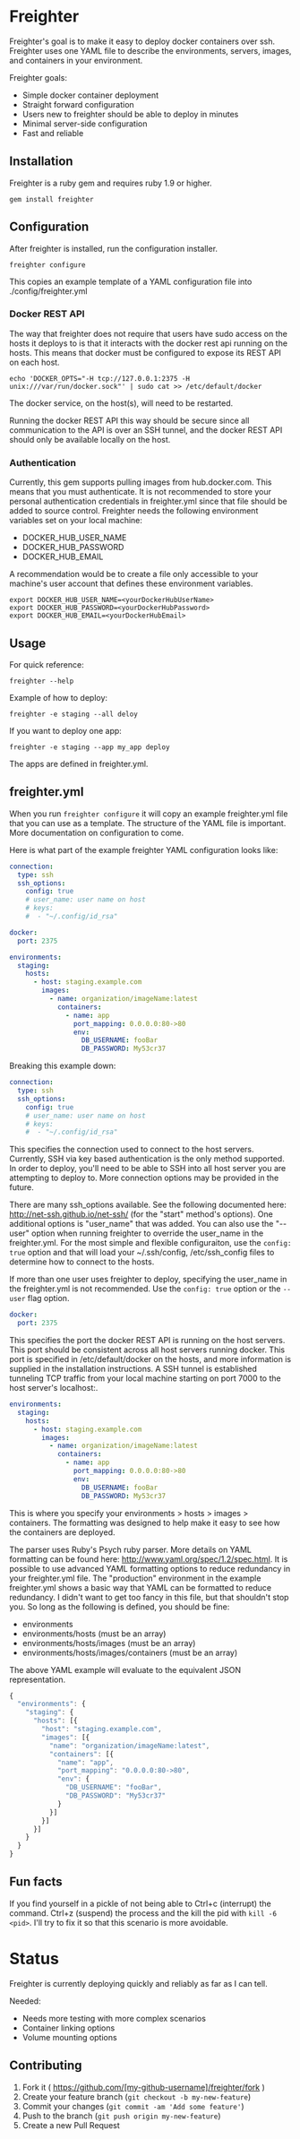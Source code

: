 # Freighter

Freighter's goal is to make it easy to deploy docker containers over ssh. Freighter uses one YAML file to describe the environments, servers, images, and containers in your environment.

Freighter goals:
* Simple docker container deployment
* Straight forward configuration
* Users new to freighter should be able to deploy in minutes
* Minimal server-side configuration
* Fast and reliable

## Installation
Freighter is a ruby gem and requires ruby 1.9 or higher.

    gem install freighter

## Configuration

After freighter is installed, run the configuration installer.
```
freighter configure
```
This copies an example template of a YAML configuration file into ./config/freighter.yml

### Docker REST API

The way that freighter does not require that users have sudo access on the hosts it deploys to is that it interacts with the docker rest api running on the hosts. This means that docker must be configured to expose its REST API on each host.

```
echo 'DOCKER_OPTS="-H tcp://127.0.0.1:2375 -H unix:///var/run/docker.sock"' | sudo cat >> /etc/default/docker
```

The docker service, on the host(s), will need to be restarted.

Running the docker REST API this way should be secure since all communication to the API is over an SSH tunnel, and the docker REST API should only be available locally on the host.

### Authentication

Currently, this gem supports pulling images from hub.docker.com. This means that you must authenticate. 
It is not recommended to store your personal authentication credentials in freighter.yml since that file 
should be added to source control. Freighter needs the following environment variables set on your local machine:

* DOCKER_HUB_USER_NAME
* DOCKER_HUB_PASSWORD
* DOCKER_HUB_EMAIL

A recommendation would be to create a file only accessible to your machine's user account that defines these environment variables.

```shell
export DOCKER_HUB_USER_NAME=<yourDockerHubUserName>
export DOCKER_HUB_PASSWORD=<yourDockerHubPassword>
export DOCKER_HUB_EMAIL=<yourDockerHubEmail>
```

## Usage

For quick reference:
```
freighter --help
```

Example of how to deploy:
```
freighter -e staging --all deloy
```

If you want to deploy one app:
```
freighter -e staging --app my_app deploy
```

The apps are defined in freighter.yml.

## freighter.yml

When you run `freighter configure` it will copy an example freighter.yml file that you can use as a template. The structure of the YAML file is important. More documentation on configuration to come.

Here is what part of the example freighter YAML configuration looks like:
```YAML
connection:
  type: ssh
  ssh_options:
    config: true
    # user_name: user name on host
    # keys:
    #  - "~/.config/id_rsa"

docker:
  port: 2375

environments:
  staging:
    hosts:
      - host: staging.example.com
        images:
          - name: organization/imageName:latest
            containers:
              - name: app
                port_mapping: 0.0.0.0:80->80
                env:
                  DB_USERNAME: fooBar
                  DB_PASSWORD: My53cr37
```
Breaking this example down:

```YAML
connection:
  type: ssh
  ssh_options:
    config: true
    # user_name: user name on host
    # keys:
    #  - "~/.config/id_rsa"
```
This specifies the connection used to connect to the host servers. Currently, SSH via key based authentication is the only method supported. In order to deploy, you'll need to be able to SSH into all host server you are attempting to deploy to. More connection options may be provided in the future.

There are many ssh_options available. See the following documented here: http://net-ssh.github.io/net-ssh/ (for the "start" method's options). One additional options is "user_name" that was added. You can also use the "--user" option when running freighter to override the user_name in the freighter.yml. For the most simple and flexible configuraiton, use the `config: true` option and that will load your ~/.ssh/config, /etc/ssh_config files to determine how to connect to the hosts.

If more than one user uses freighter to deploy, specifying the user_name in the freighter.yml is not recommended. Use the `config: true` option or the `--user` flag option.

```YAML
docker:
  port: 2375
```
This specifies the port the docker REST API is running on the host servers. This port should be consistent across all host servers running docker. This port is specified in /etc/default/docker on the hosts, and more information is supplied in the installation instructions. A SSH tunnel is established tunneling TCP traffic from your local machine starting on port 7000 to the host server's localhost:<configured-port>.

```YAML
environments:
  staging:
    hosts:
      - host: staging.example.com
        images:
          - name: organization/imageName:latest
            containers:
              - name: app
                port_mapping: 0.0.0.0:80->80
                env:
                  DB_USERNAME: fooBar
                  DB_PASSWORD: My53cr37
```

This is where you specify your environments > hosts > images > containers. The formatting was designed to help make it easy to see how the containers are deployed. 

The parser uses Ruby's Psych ruby parser. More details on YAML formatting can be found here: http://www.yaml.org/spec/1.2/spec.html. It is possible to use advanced YAML formatting options to reduce redundancy in your freighter.yml file. The "production" environment in the example freighter.yml shows a basic way that YAML can be formatted to reduce redundancy. I didn't want to get too fancy in this file, but that shouldn't stop you. So long as the following is defined, you should be fine:
* environments
* environments/hosts (must be an array)
* environments/hosts/images (must be an array)
* environments/hosts/images/containers (must be an array)

The above YAML example will evaluate to the equivalent JSON representation.
```javascript
{
  "environments": {
    "staging": {
      "hosts": [{
        "host": "staging.example.com",
        "images": [{
          "name": "organization/imageName:latest",
          "containers": [{
            "name": "app",
            "port_mapping": "0.0.0.0:80->80", 
            "env": {
              "DB_USERNAME": "fooBar",
              "DB_PASSWORD": "My53cr37"
            }
          }]
        }]
      }]
    }
  }
}
```

## Fun facts

If you find yourself in a pickle of not being able to Ctrl+c (interrupt) the command. Ctrl+z (suspend) the process and the kill the pid with `kill -6 <pid>`. I'll try to fix it so that this scenario is more avoidable.

# Status

Freighter is currently deploying quickly and reliably as far as I can tell.

Needed:
* Needs more testing with more complex scenarios
* Container linking options
* Volume mounting options

## Contributing

1. Fork it ( https://github.com/[my-github-username]/freighter/fork )
2. Create your feature branch (`git checkout -b my-new-feature`)
3. Commit your changes (`git commit -am 'Add some feature'`)
4. Push to the branch (`git push origin my-new-feature`)
5. Create a new Pull Request
